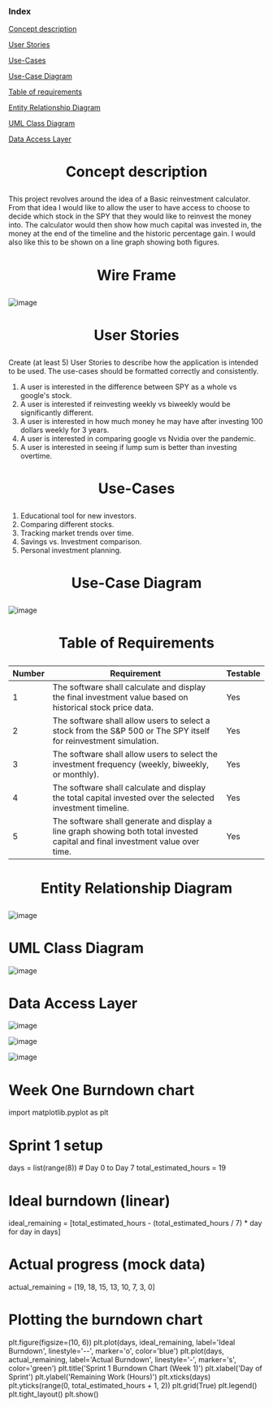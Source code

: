 ### Index

[Concept description](#concept-description)

[User Stories](#user-stories)

[Use-Cases](#use-cases)

[Use-Case Diagram](#use-case-diagram)

[Table of requirements](#table-of-requirements)

[Entity Relationship Diagram](#entity-relationship-diagram)

[UML Class Diagram](#uml-class-diagram)

[Data Access Layer](#data-access-layer)


<h1><p align="center">Concept description</p></h1>

This project revolves around the idea of a Basic reinvestment calculator. From that idea I would like to allow the user to have access to choose to decide which stock in the SPY that they would like to reinvest the money into. The calculator would then show how much capital was invested in, the money at the end of the timeline and the historic percentage gain. I would also like this to be shown on a line graph showing both figures.

<h1><p align="center">Wire Frame</p></h1>                       


![image](https://github.com/user-attachments/assets/486e9c2f-2699-4c3f-ab45-b748b4f2d15f)


<h1><p align="center">User Stories</p></h1>

Create (at least 5) User Stories to describe how the application is intended to be used.
The use-cases should be formatted correctly and consistently.
1.	A user is interested in the difference between SPY as a whole vs google's stock.
2.	A user is interested if reinvesting weekly vs biweekly would be significantly different. 
3.	A user is interested in how much money he may have after investing 100 dollars weekly for 3 years.
4.	A user is interested in comparing google vs Nvidia over the pandemic. 
5.	A user is interested in seeing if lump sum is better than investing overtime.
   
<h1><p align="center">Use-Cases</p></h1>                

1.	Educational tool for new investors.
2.	Comparing different stocks.
3.	Tracking market trends over time.
4.	Savings vs. Investment comparison.
5.	Personal investment planning.


<h1><p align="center">Use-Case Diagram</p></h1>
  
![image](https://github.com/user-attachments/assets/9c7d90e0-ccba-432b-bab6-f2327a0ad2e9)

<h1><p align="center">Table of Requirements</p></h1>

Number | Requirement | Testable |
--- | --- |  --- |
1 | The software shall calculate and display the final investment value based on historical stock price data. | Yes |
2 | The software shall allow users to select a stock from the S&P 500 or The SPY itself for reinvestment simulation. |  Yes |
3 | The software shall allow users to select the investment frequency (weekly, biweekly, or monthly). |  Yes |
4 | The software shall calculate and display the total capital invested over the selected investment timeline. |  Yes |
5 | The software shall generate and display a line graph showing both total invested capital and final investment value over time. |  Yes |

<h1><p align="center">Entity Relationship Diagram</p></h1>

![image](https://github.com/user-attachments/assets/fc9ba9e4-f105-465f-b007-bb6883ac1593)


<h1><p align="center"></p>UML Class Diagram</h1>

![image](https://github.com/user-attachments/assets/cca8d4c0-991c-4d02-a3e9-d71855ea0634)


<h1><p align="center"></p>Data Access Layer</h1>

![image](https://github.com/user-attachments/assets/bbd34140-1a1b-4e79-8fd5-353ae1af8377)

![image](https://github.com/user-attachments/assets/f33c3e2f-8a0f-4f87-b7d2-38ae81696b5c)

![image](https://github.com/user-attachments/assets/d439ccd3-2ae2-435b-b3b7-19e130996b5f)


<h1><p align="center"></p>Week One Burndown chart</h1>
import matplotlib.pyplot as plt

# Sprint 1 setup
days = list(range(8))  # Day 0 to Day 7
total_estimated_hours = 19

# Ideal burndown (linear)
ideal_remaining = [total_estimated_hours - (total_estimated_hours / 7) * day for day in days]

# Actual progress (mock data)
actual_remaining = [19, 18, 15, 13, 10, 7, 3, 0]

# Plotting the burndown chart
plt.figure(figsize=(10, 6))
plt.plot(days, ideal_remaining, label='Ideal Burndown', linestyle='--', marker='o', color='blue')
plt.plot(days, actual_remaining, label='Actual Burndown', linestyle='-', marker='s', color='green')
plt.title('Sprint 1 Burndown Chart (Week 1)')
plt.xlabel('Day of Sprint')
plt.ylabel('Remaining Work (Hours)')
plt.xticks(days)
plt.yticks(range(0, total_estimated_hours + 1, 2))
plt.grid(True)
plt.legend()
plt.tight_layout()
plt.show()
